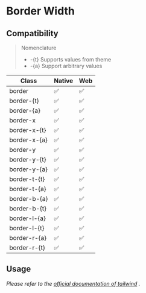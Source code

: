 # Border Width

## Compatibility

> Nomenclature
> - -{t} Supports values from theme
> - -{a} Support arbitrary values  

| Class          | Native | Web |
| -------------- | ------ | --- |
| border         | ✅     | ✅  |
| border-{t}     | ✅     | ✅  |
| border-{a}     | ✅     | ✅  |
| border-x       | ✅     | ✅  |
| border-x-{t}   | ✅     | ✅  |
| border-x-{a}   | ✅     | ✅  |
| border-y       | ✅     | ✅  |
| border-y-{t}   | ✅     | ✅  |
| border-y-{a}   | ✅     | ✅  |
| border-t-{t}   | ✅     | ✅  |
| border-t-{a}   | ✅     | ✅  |
| border-b-{a}   | ✅     | ✅  |
| border-b-{t}   | ✅     | ✅  |
| border-l-{a}   | ✅     | ✅  |
| border-l-{t}   | ✅     | ✅  |
| border-r-{a}   | ✅     | ✅  |
| border-r-{t}   | ✅     | ✅  |

## Usage

_Please refer to the [official documentation of tailwind](https://tailwindcss.com/docs/border-width) ._
